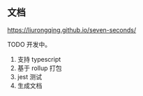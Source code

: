 ## 文档
https://liurongqing.github.io/seven-seconds/

TODO 开发中。
1. 支持 typescript
1. 基于 rollup 打包
1. jest 测试
1. 生成文档



